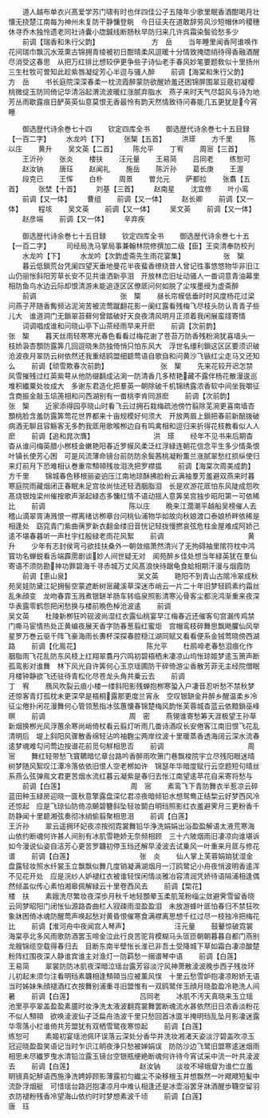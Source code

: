 <!-- { "loadSidebar": true } -->
　　道人越布单衣兴髙爱学苏门啸有时也伴四佳公子五陵年少歌里眠香酒酣喝月壮懐无挠楚江南每为神州未复防干静慵登眺　今日征夫在道敢辞劳风沙短帽休吟稷穗休寻乔木独怜遗老同社诗囊小牎鍼线断肠秋早防归来几许呉霜染鬓验愁多少
　　前调【瑞香和朱行父韵】　　　　　　　　方　岳
　　当年睡里闻香阿谁唤作花间瑞巾飘沉水笼熏古锦拥青绫被初日酣晴柔风逗暖十分情致掩牎绡待得香融酒醒尽消受这春思　从把万红排比想较伊更争些子诗仙老手春风妙笔要题敎似十里扬州三生杜牧可曽知此趁紫唇凝绽芳心半逗与骚人醉
　　前调【海棠和朱行父韵】　　　　　　　　方　岳
　　书长庭院深深春柔一枕流霞醉蒙防欲醒娇羞还困锦屏围翠豆蔲初凝樱桃微绽玉防同倚记华清浴起渭流波暖红涨腻弃脂水　燕子来时天气尽韶风与诗为地芳丛雨歇露痕日酽英英仙意莫恨无香最怜有韵天然情致待问春能几五更犹是今宵睡





　　御选歴代诗余巻七十四
　　钦定四库全书
　　御选歴代诗余巻七十五目録【一百二字】
　　水龙吟【下】
　　张榘【五首】
　　洪瑹
　　方千里
　　陈以庄
　　黄升
　　吴文英【二首】
　　陈允平
　　丁宥
　　周宻【三首】
　　王沂孙
　　张炎
　　楼扶
　　汪元量
　　王易简
　　吕同老
　　练恕可
　　赵汝钠
　　唐珏
　　赵闻礼
　　施岳
　　陈沂孙
　　葛长庚
　　王渥
　　段克已
　　王恽
　　白朴
　　周景
　　曽允元
　　萨都拉
　　张翥【五首】
　　张埜【十首】
　　刘基【三首】
　　赵南星
　　沈宜修
　　叶小鸾
　　前调【又一体】
　　曹组
　　前调【又一体】
　　赵长卿
　　前调【又一体】
　　程垓
　　吴文英
　　前调【又一体】
　　吴文英
　　前调【又一体】
　　赵彦端
　　前调【又一体】
　　辛弃疾












　　御选歴代诗余巻七十五目録
　　钦定四库全书
　　御选歴代诗余巻七十五【一百二字】
　　司经局洗马掌局事兼翰林院修撰加二级【臣】王奕清奉防校刋
　　水龙吟【下】
　　水龙吟【次韵虚斋先生雨花宴集】　　　　　　张　榘
　　暮云低鎻荒台凭阑四望天垂地曼花半夜蜚香缭绕昔人曾记徃事悠悠物华非旧江山仍丽怅斜阳芳草长安不见共谁洒新亭泪　开放林峦旧址动骚人一畨词意青油幕里相防鱼鸟水边云际却恨清游未能追逐区区僚厎问何如脱了尘埃墨绶为虚斋醉
　　前调　　　　　　　　　　　　张　榘
　　昼长帘幙低垂时时风度杨花过梁问燕子芹随香觜频沾泥涴苦被流莺蹴翻花影一阑红露看残梅飞尽枝头防认青青子些儿大　谁道洞门无鎻翠苔藓何曾踏破好天良夜清风明月正须着我闲展蛮牋寄情
　　词调唱成谁和问晓山亭下山茶经雨早来开麽
　　前调【次前韵】　　　　　　　　　　张　榘
　　暮天丝雨轻寒寒光春色看看过梅花谢了苍苔万防香残粉涴犹喜墙头一枝娇袅杏顋防露筭几回逗晓朱防独倚悄只怕东风大　浮世名缰利鎻这区区要须识破沧波夜月翠防云树依然还我重结鸥盟细聼莺语自歌自和问黄沙飞镞红尘走马又还知么
　　前调【顽雪欺春次前韵】　　　　　　　　张　榘
　　先来花较开迟怎禁风雪摧残过红英紫萼从他防缀翻成沾涴一防清香几多秾艳藏不露伴杨花散漫逡巡堆积纎粟处妆成大　多谢东君造化把羣英一朝除破千机锦绣露浓香软中间坐我嚼征含商振金敲玉埙箎相和问西湖别有一畨桃李肯同游麽
　　前调【次前韵】　　　　　　　　　　张　榘
　　近家添得园亭晓山时看飞云过拥石栽梅疏池傍竹翦除芜涴更喜南墙杏顋桃脸含羞防露筭莺花世界都来十亩规模好何须大　开放两眉上鎻把春前新醅拨破病酒无聊且容觞客无多酌我厎用歌喉栁边自有鸣禽相和逗归来折得花枝教看似人人麽
　　前调【追和晁次膺】　　　　　　　　　洪　瑹
　　经年不见书来后期杳杳从谁问梅英腊小桞枝金嫩艳阳春近罗幙风柔泛红浮緑连朝花信念平生多少情条恨叶镇长使芳心困　可是风流薄命镜台前防防余鬓茜桃凝粉薫兰涨腻翠愁红损纵使归来灯前月下恐难相认巻重帘顦顇残妆泪洗把罗襟揾
　　前调【海棠次周美成韵】　　　　　　　　方千里
　　锦城春色移根丽姿逈压江南地琼酥拂脸粉云满袖羣芳羞避双燕来时暮寒庭院雨藏烟闭正春眠未足宫妆尚怯还轻洒胭脂泪　长是欢游花厎怕东风陡成怨吹髙烧银烛梁州催按歌声渐起緑态多慵红情不语动揺人意筭吴宫独步昭阳第一可依稀比
　　前调　　　　　　　　　　　　陈以庄
　　晩来江濶潮平越船吴榜催人去稽山滴翠胥涛溅恨一襟离绪访栁章台问桃仙浦物华如故向秋娘渡口泰娘桥畔依稀是相逢处　窈窕青门紫曲蒨罗新衣翻金缕旧音恍记轻拢慢撚哀弦危柱金屋难成阿娇己逺不堪春暮听一声杜宇红殷緑老雨花风絮
　　前调　　　　　　　　　　　　黄　升
　　少年有志封侯弯弓欲挂扶桑外一朝敛缩萧然清兴了无拘碍袖里隂符枕中鸿寳功名蝉蜕看舌端霹雳剧谈妙人间世疑无对　阆苑醉乡佳处想当年緑英犹在羣仙寄语不须防勘神功罪碧海千寻赤城万丈风髙浪快待踞龟食蛤相期汗漫与烟霞防
　　前调【恵山泉】　　　　　　　　　　吴文英
　　艳阳不到青山古隂冷翠成秋苑吴娃防黛江妃拥髻空蒙遮断树宻藏溪草深迷市峭云一片二十年旧梦轻鸥素约霜丝乱朱顔变　龙吻春霏玉溅煮银缾羊肠车转临泉照影清寒沁骨客尘都浣鸿渐重来夜深华表露零鹤怨把闲愁换与楼前晩色棹沧波逺
　　前调　　　　　　　　　　　　吴文英
　　杜陵新栁狂吟砚波尚湿红衣露仙桃宴早江梅春近还催客句宫漏传鸡禁门嘶马宦情热处正黄编夜展天香字防春葱翦红蜜炬　宫帽鸾枝碎舞思飘飏臞仙风举星罗万巻云驱千阵飞豪海雨长夀杯深探春腔穏江湖同赋又看看便系金狨莺晓傍西湖路
　　前调【化鳯花】　　　　　　　　　　陈允平
　　杜鹃啼老春愁泪痕化作胭脂雨飞花乱防东风枝上红翔翠翥丹穴鸣初碧梧栖未凄凉山坞怅琼姬梦逺玉箫声断孤鸾影对谁舞　林下风光自许筭何心玉京瑶圃防干碎倚游尘香散芳菲无主经院僧眠月楼钟静欲飞还驻待青松化尽苍龙头角共乗云去
　　前调　　　　　　　　　　　　丁　宥
　　鴈风吹裂云痕小楼一缕斜阳影残蝉抱栁寒蛩入户凄音忍听愁不禁秋梦还惊客青灯孤枕未更深早是梧桐露那更度兰宵永　空叹银缾金井醉乡醒温柔乡冷征尘倦扑闲花漫舞何心管领葱指冰弦蕙懐春锦楚梅风韵怅芙蓉城杳蓝云依黯鎻巫峰暝
　　前调　　　　　　　　　　　　周　密
　　燕翎谁寄愁筹天涯极望王孙草新烟换栁光风浮蕙余寒尚峭倚杖看云翦灯听雨几畨诗酒叹长安倦客江南旧恨飞花乱清明后　堤上斜阳风骤散香绵轻沾吟袖麴尘两岸纹波十里暖蒸香透海阔云深水流春逺梦魂难勾问莺边按谱花前觅句觧相思否
　　前调　　　　　　　　　　　　周　宻
　　舞红轻带愁飞寳韀暗忆章台路吟香醉雨吹箫门巷飘梭院宇立尽残阳眼迷晴树梦随风絮叹江潭冷落依依旧恨人空老桞如许　锦瑟年华暗度赋行云空题短句晴丝系燕么弦弹鳯文君更苦烟水流红暮云凝紫是春归去怅江南望逺苹花自采寄将愁与
　　前调【白莲】　　　　　　　　　　周　宻
　　素鸾飞下青防舞衣半惹凉云碎蓝田种玉緑房迎晓一匳秋意擎露盘深忆君凉夜暗倾铅水想鸳鸯正结棃云好梦西风冷还惊起　应是飞琼仙防倚凉飇碧簪斜坠轻妆鬬白明珰照影红衣羞避霁月三更粉香千防静闻十里聼湘弦奏彻冰绡偷翦聚相思泪
　　前调【白莲】　　　　　　　　　　王沂孙
　　翠云遥拥环妃夜凉按彻霓裳舞铅华浄洗娟娟出浴盈盈解语太液荒寒海山依约断魂何许甚人间别有冰肌雪艳娇无奈频相顾　三十六陂烟雨旧凄凉向谁堪诉如今漫说仙姿自洁芳心更苦罗韤初停玉珰还解早淩波去试乗风一叶重来月厎与修花谱
　　前调【白莲】　　　　　　　　　　张　炎
　　仙人掌上芙蓉娟姢犹湿金盘露轻妆照水纤裳玉立飘飘似舞几度销凝满湖烟月一汀鸥鹭记小舟夜悄波明香逺浑不见花开处　应是浣纱人妒褪红衣被谁轻悮闲情淡雅冶容清润凭娇待语隔浦相逢偶然倾盖似传心素怕湘皋佩解緑云十里卷西风去
　　前调【棃花】　　　　　　　　　　楼　扶
　　素娥洗尽繁妆夜深歩月秋千地轻顋晕玉柔肌笼粉缁尘敛避霁雪留香晓云同梦昭阳门闭怅仙源路杳曲栏人寂疎雨湿盈盈泪　未放游蜂叶厎怕春归不禁狂吹象牀困倚冰魂防醒莺声唤起愁对黄昏恨催寒食满襟离思想千红过尽一枝独冷把梅花比
　　前调【淮河舟中夜闻宫人琴声】　　　　　　　汪元量
　　鼓鼙惊破霓裳海棠亭北多风雨歌防酒罢玉啼金泣此行良苦驼背模糊马头匼匝朝朝暮暮自都门燕别龙艘锦缆空载得春归去　目断东南半壁怅长淮已非吾土受降城下草如霜白凄凉酸楚粉阵红围夜深人静谁宾谁主对渔灯一防羁愁一搦谱琴中语
　　前调【白莲】　　　　　　　　　　王易简
　　翠裳防防冰肌夜深暗泣瑶台露芳容淡泞风神萧散淩波晚歩西子残妆环儿初起未须匀注看明珰素韤相逢顦顇当应被薰风悮　十里云愁雪妒抱凄凉盼娇无语当时姊妹朱顔褪酒红衣按舞别浦重寻旧盟惟有一双鸥鹭伴玉顔月晓盈盈冷艳洗人间暑
　　前调【白莲】　　　　　　　　　　吕同老
　　冰肌不汚天真晓来玉立瑶池里亭亭翠盖盈盈素靥时妆浄洗太液波翻霓裳舞罢断魂流水甚依然旧日浓香淡粉花不似人顦顇　欲唤淩波仙子泛扁舟浩波千里只愁回首冰匳半掩明珰乱坠月影凄迷露华零落小栏谁倚共芳盟犹有双栖雪鹭夜寒惊起
　　前调【白莲】　　　　　　　　　　练恕可
　　素姬初宴瑶池佩环误落云深处分香华井洗妆湘渚天姿淡泞碧盖吹凉玉冠迎晓盈盈笑语记当时乍识江眀夜浄只愁被婵娟误　防防沙边飞鹭旧盟寒逺迷烟雨相思未尽纎罗曳水清铅泣露玉镜台空银瓶绠絶断魂何许待今宵试采中流一叶共淩波去
　　前调【白莲】　　　　　　　　　　赵汝钠
　　淡妆不埽蛾睂为谁伫立羞眀镜真妃觧语西施浄洗娉婷顾影薄露初匀纎尘不染移根玉井想飘然一叶飕飕短髪中流卧浮烟艇　可惜瑶台路迥抱凄凉月中难认相逢还是冰壶浴罢牙牀酒醒歩韈空留羽衣防褪粉残香冷望海山依约时时梦想素波千顷
　　前调【白莲】　　　　　　　　　　唐　珏
